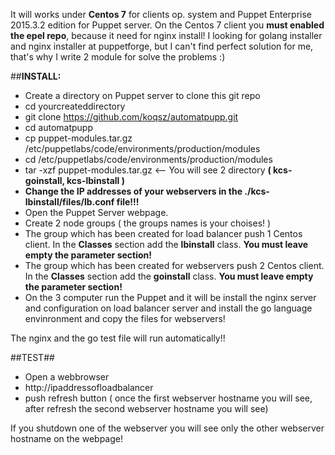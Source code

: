 It will works under **Centos 7** for clients op. system and Puppet Enterprise 2015.3.2 edition for Puppet server. On the Centos 7 client you **must enabled the epel repo**, because it need for nginx install! I looking for golang installer and nginx installer at puppetforge, but I can't find perfect solution for me, that's why I write 2 module for solve the problems :)

##**INSTALL:**
- Create a directory on Puppet server to clone this git repo
- cd yourcreateddirectory
- git clone https://github.com/koqsz/automatpupp.git
- cd automatpupp
- cp puppet-modules.tar.gz /etc/puppetlabs/code/environments/production/modules
- cd /etc/puppetlabs/code/environments/production/modules
- tar -xzf puppet-modules.tar.gz  <-- You will see 2 directory **( kcs-goinstall, kcs-lbinstall )**
- **Change the IP addresses of your webservers in the ./kcs-lbinstall/files/lb.conf file!!!**
- Open the Puppet Server webpage.
- Create 2 node groups ( the groups names is your choises! )
- The group which has been created for load balancer push 1 Centos client. In the **Classes** section add the **lbinstall** class. **You must leave empty the parameter section!** 
- The group which has been created for webservers push 2 Centos client. In the **Classes** section add the **goinstall** class. **You must leave empty the parameter section!**
- On the 3 computer run the Puppet and it will be install the nginx server and configuration on load balancer server and install the go language envinronment and copy the files for webservers!

The nginx and the go test file will run automatically!!

##TEST##
- Open a webbrowser
- http://ipaddressofloadbalancer
- push refresh button ( once the first webserver hostname you will see, after refresh the second webserver hostname you will see)

If you shutdown one of the webserver you will see only the other webserver hostname on the webpage!


